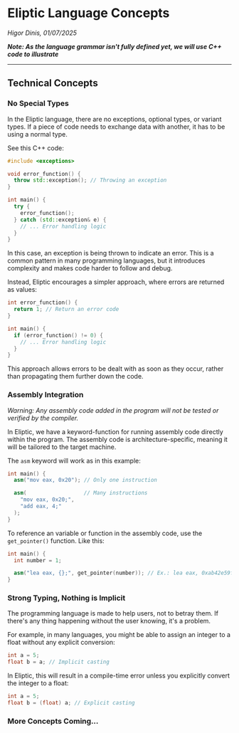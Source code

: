 # Eliptic Language Concepts

*Higor Dinis, 01/07/2025*

***Note: As the language grammar isn't fully defined yet, we will use C++ code to illustrate***

---

## Technical Concepts

### No Special Types

In the Eliptic language, there are no exceptions, optional types, or variant types. If a piece of code needs to exchange data with another, it has to be using a normal type.

See this C++ code:

```Cpp
#include <exceptions>

void error_function() {
  throw std::exception(); // Throwing an exception
}

int main() {
  try {
    error_function();
  } catch (std::exception& e) {
    // ... Error handling logic
  }
}
```

In this case, an exception is being thrown to indicate an error. This is a common pattern in many programming languages, but it introduces complexity and makes code harder to follow and debug.

Instead, Eliptic encourages a simpler approach, where errors are returned as values:

```Cpp
int error_function() {
  return 1; // Return an error code
}

int main() {
  if (error_function() != 0) {
    // ... Error handling logic
  }
}
```

This approach allows errors to be dealt with as soon as they occur, rather than propagating them further down the code.

### Assembly Integration

*Warning: Any assembly code added in the program will not be tested or verified by the compiler.*

In Eliptic, we have a keyword-function for running assembly code directly within the program. The assembly code is architecture-specific, meaning it will be tailored to the target machine.

The `asm` keyword will work as in this example:

```C++
int main() {
  asm("mov eax, 0x20"); // Only one instruction

  asm(                  // Many instructions
    "mov eax, 0x20;",
    "add eax, 4;"
  );
}
```

To reference an variable or function in the assembly code, use the `get_pointer()` function. Like this:

```C++
int main() {
  int number = 1;

  asm("lea eax, {};", get_pointer(number)); // Ex.: lea eax, 0xab42e59f;
}
```

### Strong Typing, Nothing is Implicit

The programming language is made to help users, not to betray them. If there's any thing happening without the user knowing, it's a problem.

For example, in many languages, you might be able to assign an integer to a float without any explicit conversion:

```Cpp
int a = 5;
float b = a; // Implicit casting
```

In Eliptic, this will result in a compile-time error unless you explicitly convert the integer to a float:

```Cpp
int a = 5;
float b = (float) a; // Explicit casting
```

### More Concepts Coming...